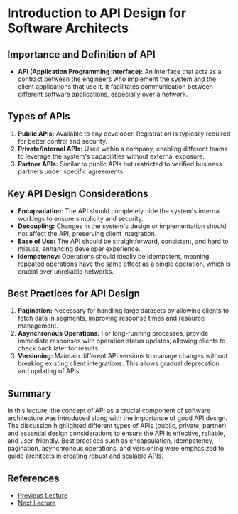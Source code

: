 # Introduction to API Design for Software Architects

## Importance and Definition of API

- **API (Application Programming Interface):** An interface that acts as a contract between the engineers who implement the system and the client applications that use it. It facilitates communication between different software applications, especially over a network.

## Types of APIs

1. **Public APIs:** Available to any developer. Registration is typically required for better control and security.
2. **Private/Internal APIs:** Used within a company, enabling different teams to leverage the system's capabilities without external exposure.
3. **Partner APIs:** Similar to public APIs but restricted to verified business partners under specific agreements.

## Key API Design Considerations

- **Encapsulation:** The API should completely hide the system's internal workings to ensure simplicity and security.
- **Decoupling:** Changes in the system's design or implementation should not affect the API, preserving client integration.
- **Ease of Use:** The API should be straightforward, consistent, and hard to misuse, enhancing developer experience.
- **Idempotency:** Operations should ideally be idempotent, meaning repeated operations have the same effect as a single operation, which is crucial over unreliable networks.

## Best Practices for API Design

1. **Pagination:** Necessary for handling large datasets by allowing clients to fetch data in segments, improving response times and resource management.
2. **Asynchronous Operations:** For long-running processes, provide immediate responses with operation status updates, allowing clients to check back later for results.
3. **Versioning:** Maintain different API versions to manage changes without breaking existing client integrations. This allows gradual deprecation and updating of APIs.

## Summary

In this lecture, the concept of API as a crucial component of software architecture was introduced along with the importance of good API design. The discussion highlighted different types of APIs (public, private, partner) and essential design considerations to ensure the API is effective, reliable, and user-friendly. Best practices such as encapsulation, idempotency, pagination, asynchronous operations, and versioning were emphasized to guide architects in creating robust and scalable APIs.

## References

- [Previous Lecture](../03%20-%20Most%20Important%20Quality%20Attributes%20in%20Large%20Scale%20Systems/06%20-%20Real%20World%20SLA%20Examples%20from%20the%20Industry.md)
- [Next Lecture](./02%20-%20RPC.md)
